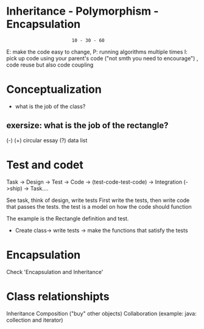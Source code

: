 # 
 

# Inheritance - Polymorphism - Encapsulation
							10 - 30 - 60
E: make the code easy to change, 
P: running algorithms multiple times
I: pick up code using your parent's code ("not smth you need to encourage") , code reuse but also code coupling

# Conceptualization
- what is the job of the class?

## exersize: what is the job of the rectangle?
(-)									(+)
circular
essay (?)
data list

# Test and codet

Task -> Design -> Test -> Code -> (test-code-test-code) -> Integration (->ship) -> Task....

See task, think of design, write tests
First write the tests, then write code that passes the tests.
the test is a model on how the code should function

The example is the Rectangle definition and test.
- Create class-> write tests -> make the functions that satisfy the tests


# Encapsulation
Check 'Encapsulation and Inheritance'

# Class relationshipts
Inheritance
Composition ("buy" other objects)
Collaboration (example: java: collection and iterator)





